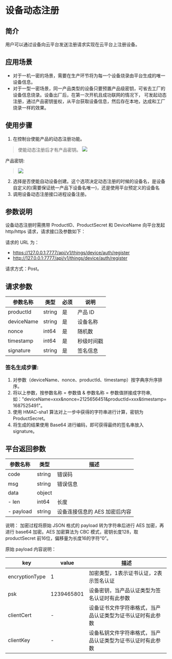 # 设备动态注册

## 简介
用户可以通过设备向云平台发送注册请求实现在云平台上注册设备。

## 应用场景
- 对于一机一密的场景，需要在生产环节将为每一个设备烧录由平台生成的唯一设备信息。
- 对于一型一密场景，同一产品类型的设备只要预置产品级密钥，可省去工厂的设备信息烧录。设备出厂后，在第一次开机且成功联网的情况下，
  可发起动态注册，通过产品密钥鉴权，从平台获取设备信息，然后存在本地，达成和工厂烧录一样的效果。

## 使用步骤
1. 在控制台使能产品的动态注册功能。
>  使能动态注册后才有产品密钥。
> <img src="/assets/云端开发/动态注册/动态注册1.png">  

产品密钥:
> <img src="/assets/云端开发/动态注册/动态注册2.png">

2. 选择是否使能自动设备创建。这个选项决定动态注册的时候的设备名，是设备自定义的(需要保证统一产品下设备名唯一)，还是使用平台预定义的设备名
3. 调用设备动态注册接口进程设备注册。

## 参数说明
设备动态注册时需携带 ProductID、ProductSecret 和 DeviceName 向平台发起 http/https 请求，请求接口及参数如下：

请求的 URL 为：
- https://127.0.0.1:7777/api/v1/things/device/auth/register
- http://127.0.0.1:7777/api/v1/things/device/auth/register

请求方式：Post。

## 请求参数

| 参数名称        | 类型      | 必须  | 说明        |
|-------------|---------|-----|-----------|
| productId   | string  | 是   | 产品 ID     |
| deviceName  | string  | 是   | 设备名称      |
| nonce       | int64   | 是   | 随机数       |
| timestamp   | int64   | 是   | 秒级时间戳     |
| signature   | string  | 是   | 签名信息      |

### 签名生成步骤:
1. 对参数（deviceName、nonce、productId、timestamp）按字典序升序排序。
2. 将以上参数，按参数名称 = 参数值 & 参数名称 = 参数值拼接成字符串, 如："deviceName=xxx&nonce=2125656451&productId=xxx&timestamp=1687525491"。
3. 使用 HMAC-sha1 算法对上一步中获得的字符串进行计算，密钥为 ProductSecret。
4. 将生成的结果使用 Base64 进行编码，即可获得最终的签名串放入 signature。

## 平台返回参数

| 参数名称      | 类型         | 描述                |
|-----------|------------|-------------------|
| code      | string     | 错误码               |
| msg       | string     | 错误信息              |
| data      | object     |                   |
| - len     | int64      | 长度                |
| - payload | string     | 设备连接信息的 AES 加密后内容 |

说明：
加密过程将原始 JSON 格式的 payload 转为字符串后进行 AES 加密，再进行 base64 加密。AES 加密算法为 CBC 模式，密钥长度128，取 productSecret 前16位，偏移量为长度16的字符“0”。

原始 payload 内容说明：

| key            | value      | 描述                                     |
|----------------|------------|----------------------------------------|
| encryptionType | 1          | 加密类型，1表示证书认证，2表示签名认证                   |
| psk            | 1239465801 | 设备密钥，当产品认证类型为签名认证时有此参数                 |
| clientCert     | -          | 设备证书文件字符串格式，当产品认证类型为证书认证时有此参数          |
| clientKey      | -          | 设备私钥文件字符串格式，当产品认证类型为证书认证时有此参数          |
